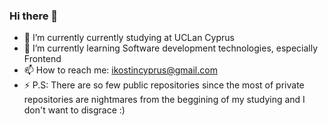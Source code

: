 ### Hi there 👋
- 🔭 I’m currently currently studying at UCLan Cyprus 
- 🌱 I’m currently learning Software development technologies, especially Frontend 
- 📫 How to reach me: ikostincyprus@gmail.com
- ⚡ P.S: There are so few public repositories since the most of private repositories are nightmares from the beggining of my studying and I don't want to disgrace :)
